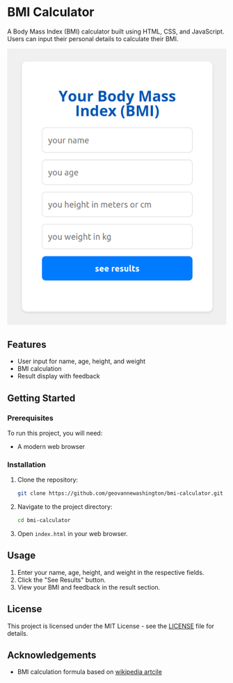 
# BMI Calculator

A Body Mass Index (BMI) calculator built using HTML, CSS, and JavaScript. Users can input their personal details to calculate their BMI.

![App image](./images/bmi.png)

## Features

- User input for name, age, height, and weight
- BMI calculation
- Result display with feedback

## Getting Started

### Prerequisites

To run this project, you will need:

- A modern web browser

### Installation

1. Clone the repository:
    ```bash
    git clone https://github.com/geovannewashington/bmi-calculator.git
    ```

2. Navigate to the project directory:
    ```bash
    cd bmi-calculator
    ```

3. Open `index.html` in your web browser.

## Usage

1. Enter your name, age, height, and weight in the respective fields.
2. Click the "See Results" button.
3. View your BMI and feedback in the result section.

## License

This project is licensed under the MIT License - see the [LICENSE](LICENSE) file for details.

## Acknowledgements

- BMI calculation formula based on [wikipedia artcile](https://en.wikipedia.org/wiki/Body_mass_index)


